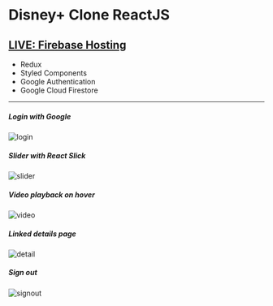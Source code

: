# Disney+ Clone ReactJS

## [LIVE: Firebase Hosting](https://disneyplus-clone-7fd6c.web.app/)

- Redux
- Styled Components
- Google Authentication
- Google Cloud Firestore

<p>
<hr/>

##### _Login with Google_

<img src="./public/gifs/login.gif" alt="login" style="max-width: 590px;">

##### _Slider with React Slick_

<img src="./public/gifs/slider.gif" alt="slider" style="max-width: 590px;">

##### _Video playback on hover_

<img src="./public/gifs/video.gif" alt="video" style="max-width: 590px;">

##### _Linked details page_

<img src="./public/gifs/detail.gif" alt="detail" style="max-width: 590px;">

##### _Sign out_

<img src="./public/gifs/signout.gif" alt="signout" style="max-width: 590px;">
